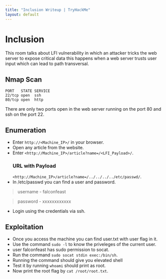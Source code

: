 ```yaml
---
title: "Inclusion Writeup | TryHackMe"
layout: default
---
```


# Inclusion #

This room talks about LFI vulnerability in which an attacker tricks the web server to expose critical data this happens when a web server trusts user input which can lead to path transversal.

## Nmap Scan ##
```
PORT   STATE SERVICE
22/tcp open  ssh
80/tcp open  http
```
There are only two ports open in the web server running on the port 80 and ssh on the port 22.

## Enumeration ##
- Enter `http://<Machine_IP>/` in your browser.
- Open any article from the website.
- Enter `<http://Machine_IP>/article?name=/<LFI_Payload>/`.
  ### URL with Payload ###
  `<http://Machine_IP>/article?name=/../../../../etc/passwd/`.
- In /etc/passwd you can find a user and password.
> username - falconfeast

> password - xxxxxxxxxxxx
- Login using the credentials via ssh.

## Exploitation ##
- Once you access the machine you can find user.txt with user flag in it.
- Use the command `sudo -l` to know the priveleges of the current user.
- user falconfeast has sudo permission to socat.
- Run the command `sudo socat stdin exec:/bin/sh`.
- Running the command should give you elevated shell 
- Test it by running `whoami` should print as root.
- Now print the root flag by `cat /root/root.txt`.



